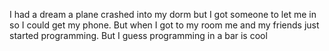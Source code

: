 I had a dream a plane crashed into my dorm but I got someone to let me in so I could get my phone. But when I got to my room me and my friends just started programming. But I guess programming in a bar is cool

